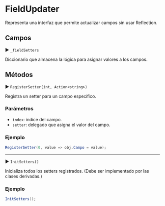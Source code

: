 # FieldUpdater<T>

Representa una interfaz que permite actualizar campos sin usar Reflection.

## Campos

▶ `_fieldSetters`

Diccionario que almacena la lógica para asignar valores a los campos.

## Métodos

▶ `RegisterSetter(int, Action<string>)`

Registra un setter para un campo específico.

### Parámetros

- `index`: índice del campo.
- `setter`: delegado que asigna el valor del campo.

### Ejemplo

```csharp
RegisterSetter(0, value => obj.Campo = value);
```

--------------------------------------------------------

▶ `InitSetters()`

Inicializa todos los setters registrados.
(Debe ser implementado por las clases derivadas.)

### Ejemplo

```csharp
InitSetters();
```